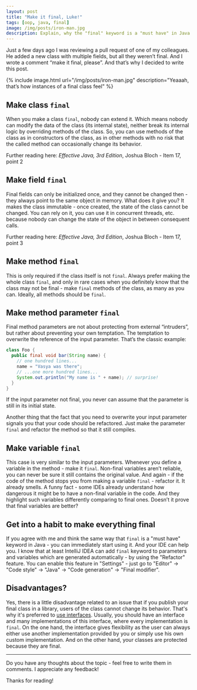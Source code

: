 ```yaml
---
layout: post
title: "Make it final, Luke!"
tags: [oop, java, final]
image: /img/posts/iron-man.jpg
description: Explain, why the "final" keyword is a "must have" in Java
---
```


Just a few days ago I was reviewing a pull request of one of my colleagues. He added a new class with multiple fields, but all they weren’t final. And I wrote a comment “make it final, please”. And that’s why I decided to write this post.

{% include image.html url="/img/posts/iron-man.jpg" description="Yeaaah, that’s how instances of a final class feel" %}

## Make class `final`

When you make a class `final`, nobody can extend it. Which means nobody can modify the data of the class (its internal state), neither break its internal logic by overriding methods of the class. So, you can use methods of the class as in constructors of the class, as in other methods with no risk that the called method can occasionally change its behavior.

Further reading here: *Effective Java, 3rd Edition*, Joshua Bloch - Item 17, point 2

## Make field `final`

Final fields can only be initialized once, and they cannot be changed then - they always point to the same object in memory. What does it give you? It makes the class immutable - once created, the state of the class cannot be changed. You can rely on it, you can use it in concurrent threads, etc. because nobody can change the state of the object in between consequent calls.

Further reading here: *Effective Java, 3rd Edition*, Joshua Bloch - Item 17, point 3

## Make method `final`

This is only required if the class itself is not `final`. Always prefer making the whole class `final`, and only in rare cases when you definitely know that the class may not be final - make `final` methods of the class, as many as you can. Ideally, all methods should be `final`. 

## Make method parameter `final`

Final method parameters are not about protecting from external “intruders”, but rather about preventing your own temptation. The temptation to overwrite the reference of the input parameter. That’s the classic example:

```java
class Foo {
  public final void bar(String name) {
    // one hundred lines...
    name = "Vasya was there";
    // ...one more hundred lines...
    System.out.println("My name is " + name); // surprise!
  }
}
```

If the input parameter not final, you never can assume that the parameter is still in its initial state.

Another thing that the fact that you need to overwrite your input parameter signals you that your code should be refactored. Just make the parameter `final` and refactor the method so that it still compiles.

## Make variable `final`

This case is very similar to the input parameters. Whenever you define a variable in the method - make it `final`. Non-final variables aren’t reliable, you can never be sure it still contains the original value.
And again - if the code of the method stops you from making a variable `final` - refactor it. It already smells.
A funny fact - some IDEs already understand how dangerous it might be to have a non-final variable in the code. And they highlight such variables differently comparing to final ones. Doesn’t it prove that final variables are better?

## Get into a habit to make everything final
If you agree with me and think the same way that `final` is a "must have" keyword in Java - you can immediately start using it. And your IDE can help you. I know that at least IntelliJ IDEA can add `final` keyword to parameters and variables which are generated automatically - by using the "Refactor" feature. You can enable this feature in "Settings" - just go to "Editor" -> "Code style" -> "Java" -> "Code generation" -> "Final modifier".

## Disadvantages?

Yes, there is a little disadvantage related to an issue that if you publish your final class in a library, users of the class cannot change its behavior. That's why it's preferred to [use interfaces](https://proshin.org/2019-05-12-use-interfaces-luke/). Usually, you should have an interface and many implementations of this interface, where every implementation is `final`. On the one hand, the interface gives flexibility as the user can always either use another implementation provided by you or simply use his own custom implementation. And on the other hand, your classes are protected because they are final.  

---

Do you have any thoughts about the topic - feel free to write them in comments. I appreciate any feedback!

Thanks for reading!
